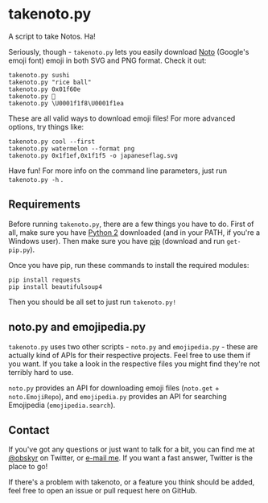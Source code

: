 # takenoto.py

A script to take Notos. Ha!

Seriously, though - `takenoto.py` lets you easily download [Noto](https://www.google.com/get/noto/) (Google's emoji font) emoji in both SVG and PNG format. Check it out:

```
takenoto.py sushi
takenoto.py "rice ball"
takenoto.py 0x01f60e
takenoto.py 🍈
takenoto.py \U0001f1f8\U0001f1ea
```

These are all valid ways to download emoji files! For more advanced options, try things like:

```
takenoto.py cool --first
takenoto.py watermelon --format png
takenoto.py 0x1f1ef,0x1f1f5 -o japaneseflag.svg
```

Have fun! For more info on the command line parameters, just run `takenoto.py -h`
.

## Requirements

Before running `takenoto.py`, there are a few things you have to do. First of all, make sure you have [Python 2](https://python.org/download/) downloaded (and in your PATH, if you're a Windows user). Then make sure you have [pip](https://pip.pypa.io/en/stable/installing.html) (download and run `get-pip.py`).

Once you have pip, run these commands to install the required modules:

```
pip install requests
pip install beautifulsoup4
```

Then you should be all set to just run `takenoto.py!`

## noto.py and emojipedia.py

`takenoto.py` uses two other scripts - `noto.py` and `emojipedia.py` - these are actually kind of APIs for their respective projects. Feel free to use them if you want. If you take a look in the respective files you might find they're not terribly hard to use.

`noto.py` provides an API for downloading emoji files (`noto.get` + `noto.EmojiRepo`), and `emojipedia.py` provides an API for searching Emojipedia (`emojipedia.search`).

## Contact

If you've got any questions or just want to talk for a bit, you can find me at [@obskyr](http://twitter.com/obskyr) on Twitter, or [e-mail me](mailto:powpowd@gmail.com). If you want a fast answer, Twitter is the place to go!

If there's a problem with takenoto, or a feature you think should be added, feel free to open an issue or pull request here on GitHub.
